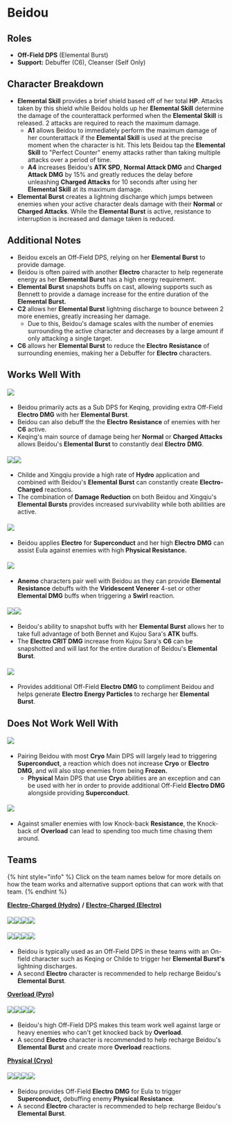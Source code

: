# Beidou

## Roles

* **Off-Field DPS** (Elemental Burst)
* **Support:** Debuffer (C6), Cleanser (Self Only)

## Character Breakdown

* **Elemental Skill** provides a brief shield based off of her total **HP**. Attacks taken by this shield while Beidou holds up her **Elemental Skill** determine the damage of the counterattack performed when the **Elemental Skill** is released. 2 attacks are required to reach the maximum damage.
  * **A1** allows Beidou to immediately perform the maximum damage of her counterattack if the **Elemental Skill** is used at the precise moment when the character is hit. This lets Beidou tap the **Elemental Skill** to "Perfect Counter" enemy attacks rather than taking multiple attacks over a period of time.
  * **A4** increases Beidou's **ATK SPD**, **Normal Attack DMG** and **Charged Attack DMG** by 15% and greatly reduces the delay before unleashing **Charged Attacks** for 10 seconds after using her **Elemental Skill** at its maximum damage.
* **Elemental Burst** creates a lightning discharge which jumps between enemies when your active character deals damage with their **Normal** or **Charged Attacks**. While the **Elemental Burst** is active, resistance to interruption is increased and damage taken is reduced.

## Additional Notes

* Beidou excels an Off-Field DPS, relying on her **Elemental Burst** to provide damage.
* Beidou is often paired with another **Electro** character to help regenerate energy as her **Elemental Burst** has a high energy requirement.
* **Elemental Burst** snapshots buffs on cast, allowing supports such as Bennett to provide a damage increase for the entire duration of the **Elemental Burst.**
* **C2** allows her **Elemental Burst** lightning discharge to bounce between 2 more enemies, greatly increasing her damage.
  * Due to this, Beidou's damage scales with the number of enemies surrounding the active character and decreases by a large amount if only attacking a single target.
* **C6** allows her **Elemental Burst** to reduce the **Electro** **Resistance** of surrounding enemies, making her a Debuffer for **Electro** characters.

## Works Well With

#### ![](../../.gitbook/assets/UI\_AvatarIcon\_Keqing.png)

* Beidou primarily acts as a Sub DPS for Keqing, providing extra Off-Field **Electro DMG** with her **Elemental Burst**.
* Beidou can also debuff the the **Electro** **Resistance** of enemies with her **C6** active.
* Keqing's main source of damage being her **Normal** or **Charged Attacks** allows Beidou's **Elemental Burst** to constantly deal **Electro** **DMG**.

#### ![](../../.gitbook/assets/UI\_AvatarIcon\_Tartaglia.png)![](../../.gitbook/assets/UI\_AvatarIcon\_Xingqiu.png)

* Childe and Xingqiu provide a high rate of **Hydro** application and combined with Beidou's **Elemental Burst** can constantly create **Electro-Charged** reactions.
* The combination of **Damage Reduction** on both Beidou and Xingqiu's **Elemental Bursts** provides increased survivability while both abilities are active.

#### ![](../../.gitbook/assets/UI\_AvatarIcon\_Eula.png)

* Beidou applies **Electro** for **Superconduct** and her high **Electro** **DMG** can assist Eula against enemies with high **Physical Resistance.**

#### ![](../../.gitbook/assets/Element\_Anemo.webp)

* **Anemo** characters pair well with Beidou as they can provide **Elemental Resistance** debuffs with the **Viridescent Venerer** 4-set or other **Elemental DMG** buffs when triggering a **Swirl** reaction.

#### ![](../../.gitbook/assets/UI\_AvatarIcon\_Bennett.png)![](../../.gitbook/assets/UI\_AvatarIcon\_Sara.png)

* Beidou's ability to snapshot buffs with her **Elemental Burst** allows her to take full advantage of both Bennet and Kujou Sara's **ATK** buffs.
* The **Electro CRIT DMG** increase from Kujou Sara's **C6** can be snapshotted and will last for the entire duration of Beidou's **Elemental Burst**.

#### ![](../../.gitbook/assets/UI\_AvatarIcon\_Fischl.png)

* Provides additional Off-Field **Electro DMG** to compliment Beidou and helps generate **Electro Energy Particles** to recharge her **Elemental Burst**.

## Does Not Work Well With

#### ![](../../.gitbook/assets/Element\_Cryo.webp)

* Pairing Beidou with most **Cryo** Main DPS will largely lead to triggering **Superconduct**, a reaction which does not increase **Cryo** or **Electro** **DMG**, and will also stop enemies from being **Frozen.**
  * **Physical** Main DPS that use **Cryo** abilities are an exception and can be used with her in order to provide additional Off-Field **Electro DMG** alongside providing **Superconduct**.

#### ![](../../.gitbook/assets/Element\_Pyro.webp)

* Against smaller enemies with low Knock-back **Resistance**, the Knock-back of **Overload** can lead to spending too much time chasing them around.

## Teams

{% hint style="info" %}
Click on the team names below for more details on how the team works and alternative support options that can work with that team.
{% endhint %}

[**Electro-Charged (Hydro)**](../../teams/electro-charged-hydro.md) **/** [**Electro-Charged (Electro)**](../../teams/electro-charged.md)

#### ![](../../.gitbook/assets/UI\_AvatarIcon\_Keqing.png)![](../../.gitbook/assets/UI\_AvatarIcon\_Xingqiu.png)![](../../.gitbook/assets/UI\_AvatarIcon\_Beidou.png)![](../../.gitbook/assets/UI\_AvatarIcon\_Bennett.png)

#### ![](../../.gitbook/assets/UI\_AvatarIcon\_Tartaglia.png)![](../../.gitbook/assets/UI\_AvatarIcon\_Beidou.png)![](../../.gitbook/assets/UI\_AvatarIcon\_Fischl.png)![](../../.gitbook/assets/UI\_AvatarIcon\_Bennett.png)

* Beidou is typically used as an Off-Field DPS in these teams with an On-field character such as Keqing or Childe to trigger her **Elemental Burst's** lightning discharges.
* A second **Electro** character is recommended to help recharge Beidou's **Elemental Burst**.

[**Overload (Pyro)**](../../teams/overload.md)

#### ![](../../.gitbook/assets/UI\_AvatarIcon\_Yoimiya.png)![](../../.gitbook/assets/UI\_AvatarIcon\_Beidou.png)![](../../.gitbook/assets/UI\_AvatarIcon\_Fischl.png)![](../../.gitbook/assets/UI\_AvatarIcon\_Bennett.png)

* Beidou's high Off-Field DPS makes this team work well against large or heavy enemies who can't get knocked back by **Overload**.
* A second **Electro** character is recommended to help recharge Beidou's **Elemental Burst** and create more **Overload** reactions.

[**Physical (Cryo)**](../../teams/physical-cryo.md)

#### ![](../../.gitbook/assets/UI\_AvatarIcon\_Eula.png)![](../../.gitbook/assets/UI\_AvatarIcon\_Fischl.png)![](../../.gitbook/assets/UI\_AvatarIcon\_Beidou.png)![](../../.gitbook/assets/UI\_AvatarIcon\_Diona.png)

* Beidou provides Off-Field **Electro** **DMG** for Eula to trigger **Superconduct,** debuffing enemy **Physical Resistance**.
* A second **Electro** character is recommended to help recharge Beidou's **Elemental Burst**.
